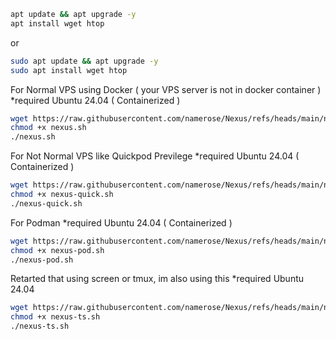 ```bash
apt update && apt upgrade -y
apt install wget htop
```
or
```bash
sudo apt update && apt upgrade -y
sudo apt install wget htop
```

For Normal VPS using Docker ( your VPS server is not in docker container ) *required Ubuntu 24.04 ( Containerized ) 
```bash
wget https://raw.githubusercontent.com/namerose/Nexus/refs/heads/main/nexus.sh
chmod +x nexus.sh
./nexus.sh
```

For Not Normal VPS like Quickpod Previlege *required Ubuntu 24.04 ( Containerized ) 
```bash
wget https://raw.githubusercontent.com/namerose/Nexus/refs/heads/main/nexus-quick.sh
chmod +x nexus-quick.sh
./nexus-quick.sh
```

For Podman *required Ubuntu 24.04 ( Containerized ) 
```bash
wget https://raw.githubusercontent.com/namerose/Nexus/refs/heads/main/nexus-pod.sh
chmod +x nexus-pod.sh
./nexus-pod.sh
```

Retarted that using screen or tmux, im also using this *required Ubuntu 24.04
```bash
wget https://raw.githubusercontent.com/namerose/Nexus/refs/heads/main/nexus-ts.sh
chmod +x nexus-ts.sh
./nexus-ts.sh
```
